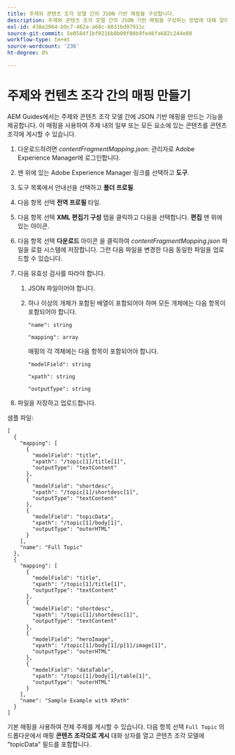 ```yaml
---
title: 주제와 콘텐츠 조각 모델 간의 JSON 기반 매핑을 구성합니다.
description: 주제와 콘텐츠 조각 모델 간의 JSON 기반 매핑을 구성하는 방법에 대해 알아봅니다.
exl-id: 438e2964-b9c7-462a-a68c-8031bd97911c
source-git-commit: 5e0584f1bf0216b8b00f00b9fe46fa682c244e08
workflow-type: tm+mt
source-wordcount: '236'
ht-degree: 0%

---
```


# 주제와 컨텐츠 조각 간의 매핑 만들기

AEM Guides에서는 주제와 콘텐츠 조각 모델 간에 JSON 기반 매핑을 만드는 기능을 제공합니다. 이 매핑을 사용하여 주제 내의 일부 또는 모든 요소에 있는 콘텐츠를 콘텐츠 조각에 게시할 수 있습니다.

1. 다운로드하려면 *contentFragmentMapping.json*: 관리자로 Adobe Experience Manager에 로그인합니다.
1. 맨 위에 있는 Adobe Experience Manager 링크를 선택하고 **도구**.
1. 도구 목록에서 안내선을 선택하고 **폴더 프로필**.
1. 다음 항목 선택 **전역 프로필** 타일.
1. 다음 항목 선택 **XML 편집기 구성** 탭을 클릭하고 다음을 선택합니다. **편집** 맨 위에 있는 아이콘.
1. 다음 항목 선택 **다운로드** 아이콘 을 클릭하여 *contentFragmentMapping.json*  파일을 로컬 시스템에 저장합니다. 그런 다음 파일을 변경한 다음 동일한 파일을 업로드할 수 있습니다.

1. 다음 유효성 검사를 따라야 합니다.

   1. JSON 파일이어야 합니다.
   2. 하나 이상의 개체가 포함된 배열이 포함되어야 하며 모든 개체에는 다음 항목이 포함되어야 합니다.


      `"name": string `

      `"mapping": array`

      매핑의 각 객체에는 다음 항목이 포함되어야 합니다.

      `"modelField": string`

      `"xpath": string`

      `"outputType": string`
1. 파일을 저장하고 업로드합니다.

샘플 파일:

```
[
  {
    "mapping": [
      {
        "modelField": "title",
        "xpath": "/topic[1]/title[1]",
        "outputType": "textContent"
      },
      {
        "modelField": "shortdesc",
        "xpath": "/topic[1]/shortdesc[1]",
        "outputType": "textContent"
      },
      {
        "modelField": "topicData",
        "xpath": "/topic[1]/body[1]",
        "outputType": "outerHTML"
      }
    ],
    "name": "Full Topic"
  },
  {
    "mapping": [
      {
        "modelField": "title",
        "xpath": "/topic[1]/title[1]",
        "outputType": "textContent"
      },
      {
        "modelField": "shortdesc",
        "xpath": "/topic[1]/shortdesc[1]",
        "outputType": "textContent"
      },
      {
        "modelField": "heroImage",
        "xpath": "/topic[1]/body[1]/p[1]/image[1]",
        "outputType": "outerHTML"
      },
      {
        "modelField": "dataTable",
        "xpath": "/topic[1]/body[1]/table[1]",
        "outputType": "outerHTML"
      }
    ],
    "name": "Sample Example with XPath"
  }
]
```

기본 매핑을 사용하여 전체 주제를 게시할 수 있습니다. 다음 항목 선택 `Full Topic` 의 드롭다운에서 매핑 **콘텐츠 조각으로 게시** 대화 상자를 열고 콘텐츠 조각 모델에 &quot;topicData&quot; 필드를 포함합니다.
